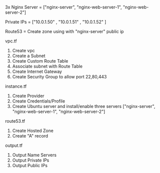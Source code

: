 3x Nginx Server = ["nginx-server", "nginx-web-server-1", "nginx-web-server-2"]

Private IPs  = ["10.0.1.50"   , "10.0.1.51"         , "10.0.1.52"         ]
   
Route53         = Create zone using with "nginx-server" public ip   

vpc.tf
1. Create vpc 
2. Create a Subnet 
3. Create Custom Route Table
4. Associate subnet with Route Table
5. Create Internet Gateway
6. Create Security Group to allow port 22,80,443

instance.tf
1. Create Provider
2. Create Credentials/Profile
3. Create Ubuntu server and install/enable three servers ["nginx-server", "nginx-web-server-1", "nginx-web-server-2"]

route53.tf
1. Create Hosted Zone
2. Create "A" record

output.tf
1. Output Name Servers
2. Output Private IPs
3. Output Public IPs
